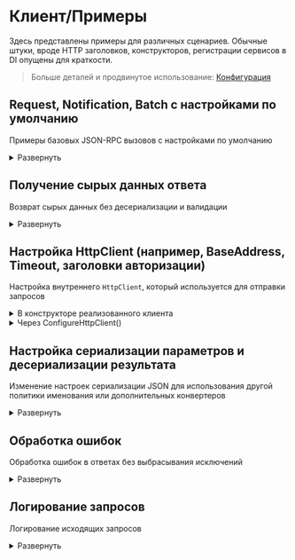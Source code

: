 # Клиент/Примеры

Здесь представлены примеры для различных сценариев. Обычные штуки, вроде HTTP заголовков, конструкторов, регистрации сервисов в DI опущены для краткости.

> Больше деталей и продвинутое использование: [Конфигурация](configuration)

## Request, Notification, Batch с настройками по умолчанию

Примеры базовых JSON-RPC вызовов с настройками по умолчанию

<details>
<summary>Развернуть</summary>

<table>
<tr>
    <td>
        Метод клиента
    </td>
    <td>
        Отправленный JSON-RPC вызов
    </td>
</tr>

<tr>
<td valign="top">

Request
```cs
public async Task<Guid> CreateUser(string login, CancellationToken token)
{
    var response = await SendRequest("users.create", new CreateRequest(login), token);
    return response.GetResponseOrThrow<Guid>();
}

var response = await myClient.CreateUser("user_login", token);
```

</td>
<td>

```json
{
    "id": "56249f26-9748-461c-aeaf-b74b6a244ac6",
    "method": "users.create",
    "params": {
        "login": "user_login"
    },
    "jsonrpc": "2.0"
}
```

</td>
</tr>

<tr>
<td valign="top">

Notification
```cs
public async Task CreateUser(string login, CancellationToken token) =>
    await SendNotification("users.create", new CreateRequest(login), token);

await myClient.CreateUser("user_login", token);
```

</td>
<td>

```json
{
    "method": "users.create",
    "params": {
        "login": "user_login"
    },
    "jsonrpc": "2.0"
}
```

</td>
</tr>

<tr>
<td valign="top">

Batch
```cs
public async Task<Dictionary<string, Guid>> CreateUsers(IEnumerable<string> logins, CancellationToken token)
{
    var calls = logins.Select(l =>
            new Request<CreateRequest>(RpcIdGenerator.GenerateId(), "user.create", new(l)))
        .ToArray();
    var response = await SendBatch(calls, token);
    return calls.ToDictionary(static c => c.Params.Login, c => response.GetResponseOrThrow<Guid>(c.Id));
}

var response = await myClient.CreateUsers(new[] { "user_login1", "user_login2" }, token);
```

</td>
<td>

```json
[
    {
        "id": "8fc6020d-c9a7-4d9b-913a-6868580a5f72",
        "method": "users.create",
        "params": {
            "login": "user_login1"
        },
        "jsonrpc": "2.0"
    },
    {
        "id": "5c24149a-c6b3-47ba-babf-1e5ad774973d",
        "method": "users.create",
        "params": {
            "login": "user_login2"
        },
        "jsonrpc": "2.0"
    }
]
```

</td>
</tr>

</table>

</details>

## Получение сырых данных ответа

Возврат сырых данных без десериализации и валидации

<details>
<summary>Развернуть</summary>

```cs
public async Task<byte[]> GetFile(string name, CancellationToken token)
{
    var call = new Request<GetFileRequest>(RpcIdGenerator.GenerateId(), "file.get", new(name));
    var response = await Send(call, token); // response имеет тип HttpResponseMessage
    response.EnsureSuccessStatusCode();
    return await response.Content.ReadAsByteArrayAsync(token);
}
```

</details>

## Настройка HttpClient (например, BaseAddress, Timeout, заголовки авторизации)

Настройка внутреннего `HttpClient`, который используется для отправки запросов

<details>
<summary>В конструкторе реализованного клиента</summary>

```cs
public class MyJsonRpcClient
{
    public override string UserAgent => "User-Agent header value";
    protected override Encoding Encoding => Encoding.UTF32;

    public MyJsonRpcClient(HttpClient client, IOptions<MyJsonRpcClientOptions> options, IJsonRpcIdGenerator jsonRpcIdGenerator, ILogger<MyJsonRpcClient> logger)
        : base(client, jsonRpcIdGenerator, logger)
    {
        client.BaseAddress = new Uri(options.Value.BaseAddress);
        client.Timeout = TimeSpan.FromSeconds(options.Value.Timeout);
        var basicAuth = Convert.ToBase64String(Encoding.UTF8.GetBytes($"{options.Value.Login}:{options.Value.Password}"));
        client.DefaultRequestHeaders.Authorization = new AuthenticationHeaderValue("Basic", basicAuth);
    }
}
```

</details>

<details>
<summary>Через ConfigureHttpClient()</summary>

> `Program.cs`
```cs
builder.Services.AddJsonRpcClient<MyJsonRpcClient>();
    .ConfigureHttpClient(static client =>
    {
        client.BaseAddress = new Uri("https://another.api/jsonrpc/");
        client.Timeout = TimeSpan.FromSeconds(10);
        var basicAuth = Convert.ToBase64String(Encoding.UTF8.GetBytes("login:password"));
        client.DefaultRequestHeaders.Authorization = new AuthenticationHeaderValue("Basic", basicAuth);
    });
```

</details>

## Настройка сериализации параметров и десериализации результата

Изменение настроек сериализации JSON для использования другой политики именования или дополнительных конвертеров

<details>
<summary>Развернуть</summary>

Можно использовать одно из значений в классе `JsonRpcSerializerOptions`, или создать собственный объект `JsonSerializerOptions`.

> Эти настройки не повлияют на "заголовки" JSON-RPC (id, method, jsonrpc) - логика их сериализации настраивается через `HeadersJsonSerializerOptions` и изменять ее не рекомендуется!

```cs
public class MyJsonRpcClient
{
    public override JsonSerializerOptions DataJsonSerializerOptions => JsonRpcSerializerOptions.CamelCase;

    public MyJsonRpcClient(HttpClient client, IJsonRpcIdGenerator jsonRpcIdGenerator, ILogger<MyJsonRpcClient> logger)
        : base(client, jsonRpcIdGenerator, logger)
    {
    }
}
```

</details>

## Обработка ошибок

Обработка ошибок в ответах без выбрасывания исключений

<details>
<summary>Развернуть</summary>

```cs
public async Task<BusinessError?> GetError(CancellationToken token)
{
    var response = await SendRequest("error.get", new { }, token);
    if (!response.HasError())
    {
        return null;
    }

    var errorCode = response.AsAnyError().Code;
    if (errorCode != 123)
    {
        throw new ArgumentException($"Unexpected error code {errorCode}");
    }

    return response.AsTypedError<BusinessError>().Data;
}
```

</details>

## Логирование запросов

Логирование исходящих запросов

<details>
<summary>Развернуть</summary>

```cs
builder.Services.AddJsonRpcClient<IFooClient, FooClient>()
    .WithJsonRpcRequestLogging();
```

</details>
